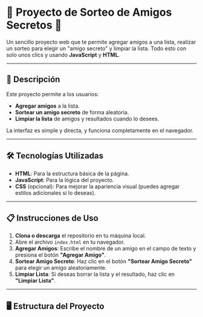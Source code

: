 # 🎉 Proyecto de Sorteo de Amigos Secretos 🎉

Un sencillo proyecto web que te permite agregar amigos a una lista, realizar un sorteo para elegir un "amigo secreto" y limpiar la lista. Todo esto con solo unos clics y usando **JavaScript** y **HTML**.

---

## 🚀 Descripción

Este proyecto permite a los usuarios:

- **Agregar amigos** a la lista.
- **Sortear un amigo secreto** de forma aleatoria.
- **Limpiar la lista** de amigos y resultados cuando lo desees.

La interfaz es simple y directa, y funciona completamente en el navegador.

---

## 🛠️ Tecnologías Utilizadas

- **HTML**: Para la estructura básica de la página.
- **JavaScript**: Para la lógica del proyecto.
- **CSS** (opcional): Para mejorar la apariencia visual (puedes agregar estilos adicionales si lo deseas).

---

## 📋 Instrucciones de Uso

1. **Clona o descarga** el repositorio en tu máquina local.
2. Abre el archivo `index.html` en tu navegador.
3. **Agregar Amigos**: Escribe el nombre de un amigo en el campo de texto y presiona el botón **"Agregar Amigo"**.
4. **Sortear Amigo Secreto**: Haz clic en el botón **"Sortear Amigo Secreto"** para elegir un amigo aleatoriamente.
5. **Limpiar Lista**: Si deseas borrar la lista y el resultado, haz clic en **"Limpiar Lista"**.

---

## 🖥️ Estructura del Proyecto

